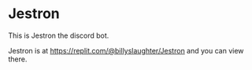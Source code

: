 # Jestron
This is Jestron the discord bot.


Jestron is at https://replit.com/@billyslaughter/Jestron and you can view there.
